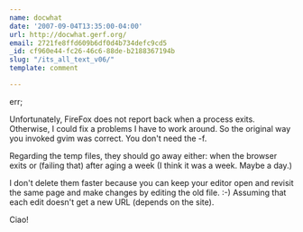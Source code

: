 ```yaml
---
name: docwhat
date: '2007-09-04T13:35:00-04:00'
url: http://docwhat.gerf.org/
email: 2721fe8ffd609b6df0d4b734defc9cd5
_id: cf960e44-fc26-46c6-88de-b2188367194b
slug: "/its_all_text_v06/"
template: comment

---
```


err;

Unfortunately, FireFox does not report back when a process exits.  Otherwise, I could fix a problems I have to work around.  So the original way you invoked gvim was correct.  You don't need the -f.

Regarding the temp files, they should go away either: when the browser exits or (failing that) after aging a week (I think it was a week.  Maybe a day.)

I don't delete them faster because you can keep your editor open and revisit the same page and make changes by editing the old file. :-)  Assuming that each edit doesn't get a new URL (depends on the site).

Ciao!
